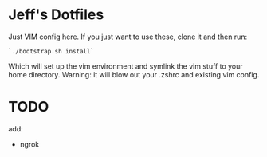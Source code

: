 # Jeff's Dotfiles

Just VIM config here. If you just want to use these, clone it and then run:

    `./bootstrap.sh install`

Which will set up the vim environment and symlink the vim stuff to your home
directory. Warning: it will blow out your .zshrc and existing vim config.

# TODO

add:

- ngrok
